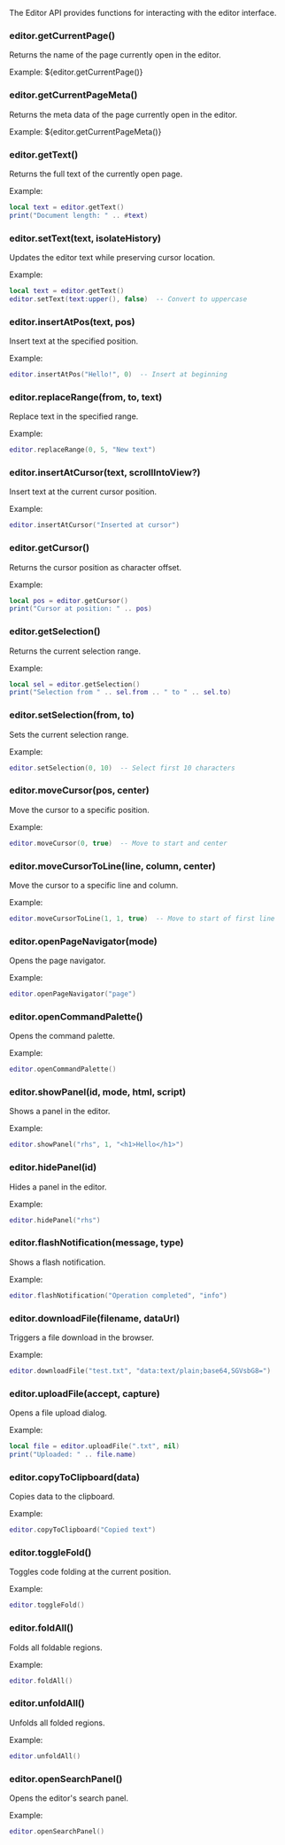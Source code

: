 The Editor API provides functions for interacting with the editor interface.

### editor.getCurrentPage()
Returns the name of the page currently open in the editor.

Example: ${editor.getCurrentPage()}

### editor.getCurrentPageMeta()
Returns the meta data of the page currently open in the editor.

Example:
${editor.getCurrentPageMeta()}

### editor.getText()
Returns the full text of the currently open page.

Example:
```lua
local text = editor.getText()
print("Document length: " .. #text)
```

### editor.setText(text, isolateHistory)
Updates the editor text while preserving cursor location.

Example:
```lua
local text = editor.getText()
editor.setText(text:upper(), false)  -- Convert to uppercase
```

### editor.insertAtPos(text, pos)
Insert text at the specified position.

Example:
```lua
editor.insertAtPos("Hello!", 0)  -- Insert at beginning
```

### editor.replaceRange(from, to, text)
Replace text in the specified range.

Example:
```lua
editor.replaceRange(0, 5, "New text")
```

### editor.insertAtCursor(text, scrollIntoView?)
Insert text at the current cursor position.

Example:
```lua
editor.insertAtCursor("Inserted at cursor")
```

### editor.getCursor()
Returns the cursor position as character offset.

Example:
```lua
local pos = editor.getCursor()
print("Cursor at position: " .. pos)
```

### editor.getSelection()
Returns the current selection range.

Example:
```lua
local sel = editor.getSelection()
print("Selection from " .. sel.from .. " to " .. sel.to)
```

### editor.setSelection(from, to)
Sets the current selection range.

Example:
```lua
editor.setSelection(0, 10)  -- Select first 10 characters
```

### editor.moveCursor(pos, center)
Move the cursor to a specific position.

Example:
```lua
editor.moveCursor(0, true)  -- Move to start and center
```

### editor.moveCursorToLine(line, column, center)
Move the cursor to a specific line and column.

Example:
```lua
editor.moveCursorToLine(1, 1, true)  -- Move to start of first line
```

### editor.openPageNavigator(mode)
Opens the page navigator.

Example:
```lua
editor.openPageNavigator("page")
```

### editor.openCommandPalette()
Opens the command palette.

Example:
```lua
editor.openCommandPalette()
```

### editor.showPanel(id, mode, html, script)
Shows a panel in the editor.

Example:
```lua
editor.showPanel("rhs", 1, "<h1>Hello</h1>")
```

### editor.hidePanel(id)
Hides a panel in the editor.

Example:
```lua
editor.hidePanel("rhs")
```

### editor.flashNotification(message, type)
Shows a flash notification.

Example:
```lua
editor.flashNotification("Operation completed", "info")
```

### editor.downloadFile(filename, dataUrl)
Triggers a file download in the browser.

Example:
```lua
editor.downloadFile("test.txt", "data:text/plain;base64,SGVsbG8=")
```

### editor.uploadFile(accept, capture)
Opens a file upload dialog.

Example:
```lua
local file = editor.uploadFile(".txt", nil)
print("Uploaded: " .. file.name)
```

### editor.copyToClipboard(data)
Copies data to the clipboard.

Example:
```lua
editor.copyToClipboard("Copied text")
```

### editor.toggleFold()
Toggles code folding at the current position.

Example:
```lua
editor.toggleFold()
```

### editor.foldAll()
Folds all foldable regions.

Example:
```lua
editor.foldAll()
```

### editor.unfoldAll()
Unfolds all folded regions.

Example:
```lua
editor.unfoldAll()
```

### editor.openSearchPanel()
Opens the editor's search panel.

Example:
```lua
editor.openSearchPanel()
